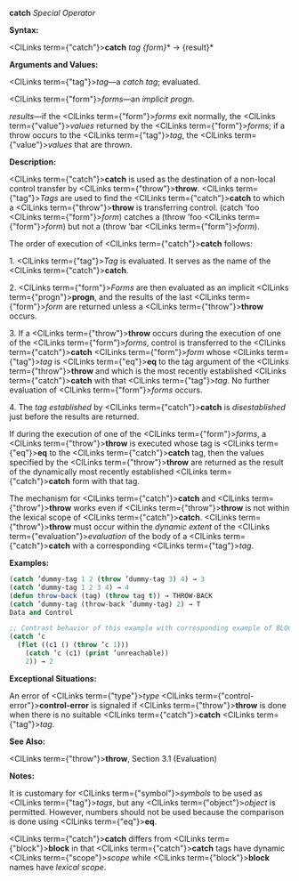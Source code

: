 **catch** *Special Operator* 



**Syntax:** 



<ClLinks  term={"catch"}><b>catch</b></ClLinks> *tag \{form\}*\* → \{result\}\* 



**Arguments and Values:** 



<ClLinks  term={"tag"}><i>tag</i></ClLinks>—a *catch tag*; evaluated. 



<ClLinks  term={"form"}><i>forms</i></ClLinks>—an *implicit progn*. 



*results*—if the <ClLinks  term={"form"}><i>forms</i></ClLinks> exit normally, the <ClLinks  term={"value"}><i>values</i></ClLinks> returned by the <ClLinks  term={"form"}><i>forms</i></ClLinks>; if a throw occurs to the <ClLinks  term={"tag"}><i>tag</i></ClLinks>, the <ClLinks  term={"value"}><i>values</i></ClLinks> that are thrown. 



**Description:** 



<ClLinks  term={"catch"}><b>catch</b></ClLinks> is used as the destination of a non-local control transfer by <ClLinks  term={"throw"}><b>throw</b></ClLinks>. <ClLinks  term={"tag"}><i>Tags</i></ClLinks> are used to find the <ClLinks  term={"catch"}><b>catch</b></ClLinks> to which a <ClLinks  term={"throw"}><b>throw</b></ClLinks> is transferring control. (catch ’foo <ClLinks  term={"form"}><i>form</i></ClLinks>) catches a (throw ’foo <ClLinks  term={"form"}><i>form</i></ClLinks>) but not a (throw ’bar <ClLinks  term={"form"}><i>form</i></ClLinks>). 



The order of execution of <ClLinks  term={"catch"}><b>catch</b></ClLinks> follows: 



1\. <ClLinks  term={"tag"}><i>Tag</i></ClLinks> is evaluated. It serves as the name of the <ClLinks  term={"catch"}><b>catch</b></ClLinks>. 



2\. <ClLinks  term={"form"}><i>Forms</i></ClLinks> are then evaluated as an implicit <ClLinks  term={"progn"}><b>progn</b></ClLinks>, and the results of the last <ClLinks  term={"form"}><i>form</i></ClLinks> are returned unless a <ClLinks  term={"throw"}><b>throw</b></ClLinks> occurs. 



3\. If a <ClLinks  term={"throw"}><b>throw</b></ClLinks> occurs during the execution of one of the <ClLinks  term={"form"}><i>forms</i></ClLinks>, control is transferred to the <ClLinks  term={"catch"}><b>catch</b></ClLinks> <ClLinks  term={"form"}><i>form</i></ClLinks> whose <ClLinks  term={"tag"}><i>tag</i></ClLinks> is <ClLinks  term={"eq"}><b>eq</b></ClLinks> to the tag argument of the <ClLinks  term={"throw"}><b>throw</b></ClLinks> and which is the most recently established <ClLinks  term={"catch"}><b>catch</b></ClLinks> with that <ClLinks  term={"tag"}><i>tag</i></ClLinks>. No further evaluation of <ClLinks  term={"form"}><i>forms</i></ClLinks> occurs. 



4\. The *tag established* by <ClLinks  term={"catch"}><b>catch</b></ClLinks> is *disestablished* just before the results are returned. 



If during the execution of one of the <ClLinks  term={"form"}><i>forms</i></ClLinks>, a <ClLinks  term={"throw"}><b>throw</b></ClLinks> is executed whose tag is <ClLinks  term={"eq"}><b>eq</b></ClLinks> to the <ClLinks  term={"catch"}><b>catch</b></ClLinks> tag, then the values specified by the <ClLinks  term={"throw"}><b>throw</b></ClLinks> are returned as the result of the dynamically most recently established <ClLinks  term={"catch"}><b>catch</b></ClLinks> form with that tag. 



The mechanism for <ClLinks  term={"catch"}><b>catch</b></ClLinks> and <ClLinks  term={"throw"}><b>throw</b></ClLinks> works even if <ClLinks  term={"throw"}><b>throw</b></ClLinks> is not within the lexical scope of <ClLinks  term={"catch"}><b>catch</b></ClLinks>. <ClLinks  term={"throw"}><b>throw</b></ClLinks> must occur within the *dynamic extent* of the <ClLinks  term={"evaluation"}><i>evaluation</i></ClLinks> of the body of a <ClLinks  term={"catch"}><b>catch</b></ClLinks> with a corresponding <ClLinks  term={"tag"}><i>tag</i></ClLinks>. 



**Examples:**
```lisp
(catch ’dummy-tag 1 2 (throw ’dummy-tag 3) 4) → 3 
(catch ’dummy-tag 1 2 3 4) → 4 
(defun throw-back (tag) (throw tag t)) → THROW-BACK 
(catch ’dummy-tag (throw-back ’dummy-tag) 2) → T 
Data and Control 

;; Contrast behavior of this example with corresponding example of BLOCK. 
(catch ’c 
  (flet ((c1 () (throw ’c 1))) 
    (catch ’c (c1) (print ’unreachable)) 
    2)) → 2 
```
**Exceptional Situations:** 



An error of <ClLinks  term={"type"}><i>type</i></ClLinks> <ClLinks  term={"control-error"}><b>control-error</b></ClLinks> is signaled if <ClLinks  term={"throw"}><b>throw</b></ClLinks> is done when there is no suitable <ClLinks  term={"catch"}><b>catch</b></ClLinks> <ClLinks  term={"tag"}><i>tag</i></ClLinks>. 



**See Also:** 



<ClLinks  term={"throw"}><b>throw</b></ClLinks>, Section 3.1 (Evaluation) 



**Notes:** 



It is customary for <ClLinks  term={"symbol"}><i>symbols</i></ClLinks> to be used as <ClLinks  term={"tag"}><i>tags</i></ClLinks>, but any <ClLinks  term={"object"}><i>object</i></ClLinks> is permitted. However, numbers should not be used because the comparison is done using <ClLinks  term={"eq"}><b>eq</b></ClLinks>. 



<ClLinks  term={"catch"}><b>catch</b></ClLinks> differs from <ClLinks  term={"block"}><b>block</b></ClLinks> in that <ClLinks  term={"catch"}><b>catch</b></ClLinks> tags have dynamic <ClLinks  term={"scope"}><i>scope</i></ClLinks> while <ClLinks  term={"block"}><b>block</b></ClLinks> names have *lexical scope*. 



